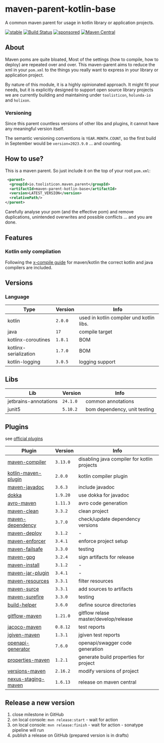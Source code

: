 # maven-parent-kotlin-base

A common maven parent for usage in kotlin library or application projects. 

[![stable](https://img.shields.io/badge/lifecycle-STABLE-green.svg)](https://github.com/holisticon#open-source-lifecycle)
[![Build Status](https://github.com/toolisticon/maven-parent-kotlin-base/workflows/Development%20branches/badge.svg)](https://github.com/toolisticon/maven-parent-kotlin-base/actions)
[![sponsored](https://img.shields.io/badge/sponsoredBy-Holisticon-RED.svg)](https://holisticon.de/)
[![Maven Central](https://maven-badges.herokuapp.com/maven-central/io.toolisticon.maven.parent/maven-parent-kotlin-base/badge.svg)](https://maven-badges.herokuapp.com/maven-central/io.toolisticon.maven.parent/maven-parent-kotlin-base)

## About

Maven poms are quite bloated, Most of the settings (how to compile, how to deploy) are repeated over and over.
This maven-parent aims to reduce the xml in your `pom.xml` to the things you really want to express in your library or application project.

By nature of this module, it is a highly opinionated approach. It might fit your needs, but it is explicitly designed to support open source library 
projects we are currently building and maintaining under `toolisticon`, `holunda-io` and `holixon`.

### Versioning

Since this parent countless versions of other libs and plugins, it cannot have any meaningful version itself.

The semantic versioning conventions is `YEAR.MONTH.COUNT`, so the first build in September would be `version=2023.9.0` ... and counting.

## How to use?

This is a maven parent. So just include it on the top of your root `pom.xml`:

```xml
 <parent>
  <groupId>io.toolisticon.maven.parent</groupId>
  <artifactId>maven-parent-kotlin-base</artifactId>
  <version>LATEST_VERSION</version>
  <relativePath/>
</parent>
```

Carefully analyse your pom (and the effective pom) and remove duplications, unintended overwrites and possible conflicts ... and you are done. 

## Features

### Kotlin only compilation

Following the [x-compile guide](https://kotlinlang.org/docs/maven.html#compile-kotlin-and-java-sources) for maven/kotlin the correct kotlin and java compilers
are included.

## Versions

### Language

| Type                  | Version | Info                                     | 
|-----------------------|---------|------------------------------------------|
| kotlin                | `2.0.0` | used in kotlin compiler und kotlin libs. |
| java                  | `17`    | compile target                           |
| kotlinx-coroutines    | `1.8.1` | BOM                                      |
| kotlinx-serialization | `1.7.0` | BOM                                      |
| kotlin-logging        | `3.0.5` | logging support                          |

## Libs

| Lib    | Version  | Info                         |
|--------|----------|------------------------------|
| jetbrains-annotations | `24.1.0`   | common annotations |
| junit5 | `5.10.2`   | bom dependency, unit testing |

## Plugins

see [official plugins](https://maven.apache.org/plugins/index.html)

| Plugin                                                                                                                    | Version  | Info                                        |
|---------------------------------------------------------------------------------------------------------------------------|----------|---------------------------------------------|
| [maven-compiler](https://maven.apache.org/plugins/maven-compiler-plugin/)                                                 | `3.13.0` | disabling java compiler for kotlin projects |
| [kotlin-maven-plugin](https://kotlinlang.org/docs/maven.html)                                                             | `2.0.0`  | kotlin compiler plugin                      |
| [maven-javadoc](https://maven.apache.org/plugins/maven-javadoc-plugin/)                                                   | `3.6.3`  | include javadoc                             |
| [dokka](https://kotlinlang.org/docs/dokka-maven.html#apply-dokka)                                                         | `1.9.20` | use dokka for javadoc                       |
| [avro-maven](https://avro.apache.org/docs/1.11.1/getting-started-java/)                                                   | `1.11.3` | avro code generation                        |
| [maven-clean](https://maven.apache.org/plugins/maven-clean-plugin/)                                                       | `3.3.2`  | clean project                               |
| [maven-dependency](https://maven.apache.org/plugins/maven-dependency-plugin/)                                             | `3.7.0`  | check/update dependency versions            |
| [maven-deploy](https://maven.apache.org/plugins/maven-deploy-plugin/)                                                     | `3.1.2`  | -                                           |
| [maven-enforcer](https://maven.apache.org/enforcer/maven-enforcer-plugin/)                                                | `3.4.1`  | enforce project setup                       |
| [maven-failsafe](https://maven.apache.org/surefire/maven-failsafe-plugin/)                                                | `3.3.0`  | testing                                     |
| [maven-gpg](https://maven.apache.org/plugins/maven-gpg-plugin/)                                                           | `3.2.4`  | sign artifacts for release                  |
| [maven-install](https://maven.apache.org/plugins/maven-install-plugin/)                                                   | `3.1.2`  | -                                           |
| [maven-jar-plugin](https://maven.apache.org/plugins/maven-jar-plugin/)                                                    | `3.4.1`  | -                                           |
| [maven-resources](https://maven.apache.org/plugins/maven-resources-plugin/)                                               | `3.3.1`  | filter resources                            |
| [maven-surce](https://maven.apache.org/plugins/maven-source-plugin/)                                                      | `3.3.1`  | add sources to artifacts                    |
| [maven-surefire](https://maven.apache.org/surefire/maven-surefire-plugin/)                                                | `3.3.0`  | testing                                     |
| [build-helper](https://www.mojohaus.org/build-helper-maven-plugin/)                                                       | `3.6.0`  | define source directories                   |
| [gitflow-maven](https://aleksandr-m.github.io/gitflow-maven-plugin/)                                                      | `1.21.0` | gitflow relase master/develop/release       |
| [jacoco-maven](https://www.eclemma.org/jacoco/trunk/doc/maven.html)                                                       | `0.8.12` | test reports                                |
| [jgiven-maven](https://jgiven.org/userguide/#_maven)                                                                      | `1.3.1`  | jgiven test reports                         |
| [openapi-generator](https://github.com/OpenAPITools/openapi-generator/tree/master/modules/openapi-generator-maven-plugin) | `7.6.0`  | openapi/swagger code generation             |
| [properties-maven](https://www.mojohaus.org/properties-maven-plugin/)                                                     | `1.2.1`  | generate build properties for project       |
| [versions-maven](https://www.mojohaus.org/versions/versions-maven-plugin/index.html)                                      | `2.16.2` | modify versions of project                  |
| [nexus-staging-maven](https://github.com/sonatype/nexus-maven-plugins/blob/main/staging/maven-plugin/README.md)           | `1.6.13` | release on maven central                    |


## Release a new version

1. close milestone in GitHub
1. on local console: `mvn release:start` - wait for action
1. on local console: `mvn release:finish` - wait for action - sonatype pipeline will run
1. publish a release on GitHub (prepared version is in drafts)
